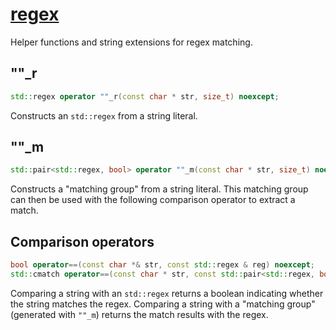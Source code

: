 # [regex](regex.hpp)

Helper functions and string extensions for regex matching.

## ""_r

```cpp
std::regex operator ""_r(const char * str, size_t) noexcept;
```

Constructs an `std::regex` from a string literal.

## ""_m

```cpp
std::pair<std::regex, bool> operator ""_m(const char * str, size_t) noexcept;
```

Constructs a "matching group" from a string literal. This matching group can then be used with the following comparison operator to extract a match.

## Comparison operators

```cpp
bool operator==(const char *& str, const std::regex & reg) noexcept;
std::cmatch operator==(const char * str, const std::pair<std::regex, bool> & reg) noexcept;
```

Comparing a string with an `std::regex` returns a boolean indicating whether the string matches the regex.
Comparing a string with a "matching group" (generated with `""_m`) returns the match results with the regex.